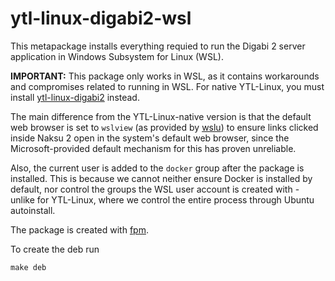 # ytl-linux-digabi2-wsl

This metapackage installs everything requied to run the Digabi 2 server application in Windows Subsystem for Linux (WSL).

**IMPORTANT:** This package only works in WSL, as it contains workarounds and compromises related to running in WSL. For native YTL-Linux, you must install [ytl-linux-digabi2](../ytl-linux-digabi2) instead.

The main difference from the YTL-Linux-native version is that the default web browser is set to `wslview` (as provided by [wslu](https://github.com/wslutilities/wslu)) to ensure links clicked inside Naksu 2 open in the system's default web browser, since the Microsoft-provided default mechanism for this has proven unreliable.

Also, the current user is added to the `docker` group after the package is installed. This is because we cannot neither ensure Docker is installed by default, nor control the groups the WSL user account is created with - unlike for YTL-Linux, where we control the entire process through Ubuntu autoinstall.

The package is created with [fpm](https://github.com/jordansissel/fpm).

To create the deb run

`make deb`
